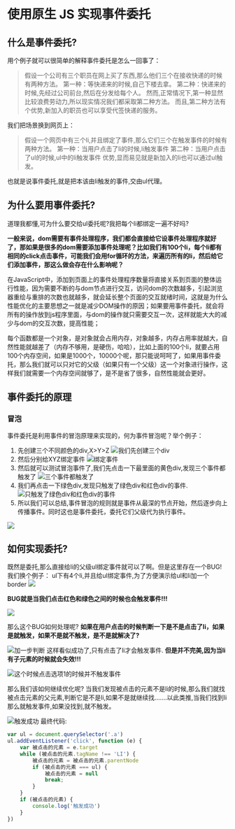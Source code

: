 # 使用原生 JS 实现事件委托
## 什么是事件委托?
用个例子就可以很简单的解释事件委托是怎么一回事了：
> 假设一个公司有三个职员在网上买了东西,那么他们三个在接收快递的时候有两种方法。
第一种：等快递来的时候,自己下楼去拿。
第二种：快递来的时候,先经过公司前台,然后在分发给每个人。
然而,正常情况下,第一种显然比较浪费劳动力,所以现实情况我们都采取第二种方法。
而且,第二种方法有个优势,新加入的职员也可以享受代签快递的服务。

我们把场景换到网页上：
>假设一个网页中有三个li,并且绑定了事件,那么它们三个在触发事件的时候有两种方法。
第一种：当用户点击了li的时候,li触发事件
第二种：当用户点击了ul的时候,ul中的li触发事件
优势,显而易见就是新加入的li也可以通过ul触发。

也就是说事件委托,就是把本该由li触发的事件,交由ul代理。

## 为什么要用事件委托?
道理我都懂,可为什么要交给ul委托呢?我把每个li都绑定一遍不好吗?

**一般来说，dom需要有事件处理程序，我们都会直接给它设事件处理程序就好了，那如果是很多的dom需要添加事件处理呢？比如我们有100个li，每个li都有相同的click点击事件，可能我们会用for循环的方法，来遍历所有的li，然后给它们添加事件，那这么做会存在什么影响呢？**

在JavaScript中，添加到页面上的事件处理程序数量将直接关系到页面的整体运行性能，因为需要不断的与dom节点进行交互，访问dom的次数越多，引起浏览器重绘与重排的次数也就越多，就会延长整个页面的交互就绪时间，这就是为什么性能优化的主要思想之一就是减少DOM操作的原因；如果要用事件委托，就会将所有的操作放到js程序里面，与dom的操作就只需要交互一次，这样就能大大的减少与dom的交互次数，提高性能；

每个函数都是一个对象，是对象就会占用内存，对象越多，内存占用率就越大，自然性能就越差了（内存不够用，是硬伤，哈哈），比如上面的100个li，就要占用100个内存空间，如果是1000个，10000个呢，那只能说呵呵了，如果用事件委托，那么我们就可以只对它的父级（如果只有一个父级）这一个对象进行操作，这样我们就需要一个内存空间就够了，是不是省了很多，自然性能就会更好。

## 事件委托的原理
### 冒泡
事件委托是利用事件的冒泡原理来实现的，何为事件冒泡呢？举个例子：
1. 先创建三个不同颜色的div,X>Y>Z
![我们先创建三个div](http://upload-images.jianshu.io/upload_images/4337988-37693187845a65bf.png?imageMogr2/auto-orient/strip%7CimageView2/2/w/1240)
2. 然后分别给XYZ绑定事件
![绑定事件](http://upload-images.jianshu.io/upload_images/4337988-45f36ee353bd2325.png?imageMogr2/auto-orient/strip%7CimageView2/2/w/1240)
3. 然后就可以测试冒泡事件了,我们先点击一下最里面的黄色div,发现三个事件都触发了
![三个事件都触发了](http://upload-images.jianshu.io/upload_images/4337988-01f625531f219e2f.png?imageMogr2/auto-orient/strip%7CimageView2/2/w/1240)
4. 我们再点击一下绿色div,发现只触发了绿色div和红色div的事件.
![只触发了绿色div和红色div的事件](http://upload-images.jianshu.io/upload_images/4337988-8561b9f82d4e7ba2.png?imageMogr2/auto-orient/strip%7CimageView2/2/w/1240)
5. 所以我们可以总结,事件冒泡的规则就是事件从最深的节点开始，然后逐步向上传播事件。同时这也是事件委托，委托它们父级代为执行事件。

![](http://upload-images.jianshu.io/upload_images/4337988-ef026ce54d376fb4.png?imageMogr2/auto-orient/strip%7CimageView2/2/w/1240)

## 如何实现委托?
既然是委托,那么直接给li的父级ul绑定事件就可以了啊。但是这里存在一个BUG!
我们换个例子：
ul下有4个li,并且给ul绑定事件,为了方便演示给ul和li加一个border
![](http://upload-images.jianshu.io/upload_images/4337988-241d910a7679af62.png?imageMogr2/auto-orient/strip%7CimageView2/2/w/1240)

**BUG就是当我们点击红色和绿色之间的时候也会触发事件!!!**

![](http://upload-images.jianshu.io/upload_images/4337988-fe134b3f88648ae4.png?imageMogr2/auto-orient/strip%7CimageView2/2/w/1240)

那么这个BUG如何处理呢?
**如果在用户点击的时候判断一下是不是点击了li，如果是就触发，如果不是就不触发，是不是就解决了?**

![加一步判断](http://upload-images.jianshu.io/upload_images/4337988-b1b6387fe832c2bd.png?imageMogr2/auto-orient/strip%7CimageView2/2/w/1240)
这样看似成功了,只有点击了li才会触发事件.
**但是并不完美,因为当li有子元素的时候就会失效!!!**


![这个时候点击选项1的时候并不触发事件](http://upload-images.jianshu.io/upload_images/4337988-fd45f15459ce67ee.png?imageMogr2/auto-orient/strip%7CimageView2/2/w/1240)

那么我们该如何继续优化呢?
当我们发现被点击的元素不是li的时候,那么我们就找被点击元素的父元素,判断它是不是li,如果不是就继续找.......以此类推,当我们找到li那么就触发事件,如果没找到,就不触发。

![触发成功](http://upload-images.jianshu.io/upload_images/4337988-826d7b2b9b2ad110.png?imageMogr2/auto-orient/strip%7CimageView2/2/w/1240)
最终代码:

``` js
var ul = document.querySelector('.a')
ul.addEventListener('click', function (e) {
    var 被点击的元素 = e.target
    while (被点击的元素.tagName !== 'LI') {
        被点击的元素 = 被点击的元素.parentNode
        if (被点击的元素 === ul) {
            被点击的元素 = null
            break;
        }
    }
    if (被点击的元素) {
        console.log('触发成功')
    }
}) 
```